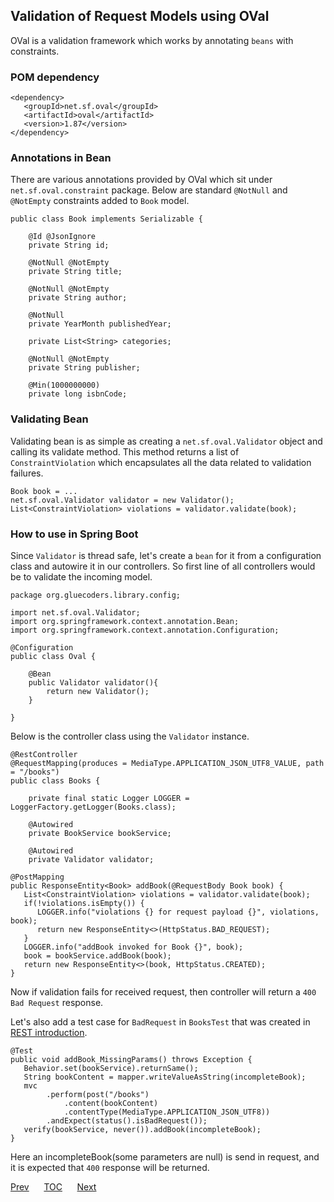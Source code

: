 ## Validation of Request Models using OVal  

OVal is a validation framework which works by annotating `beans` with constraints.

### POM dependency  
```
<dependency>
   <groupId>net.sf.oval</groupId>
   <artifactId>oval</artifactId>
   <version>1.87</version>
</dependency>
```  

### Annotations in Bean

There are various annotations provided by OVal which sit under `net.sf.oval.constraint` package. Below are standard `@NotNull` and `@NotEmpty` constraints added to `Book` model.  
```
public class Book implements Serializable {

    @Id @JsonIgnore
    private String id;
    
    @NotNull @NotEmpty
    private String title;
    
    @NotNull @NotEmpty
    private String author;
    
    @NotNull
    private YearMonth publishedYear;
    
    private List<String> categories;
    
    @NotNull @NotEmpty
    private String publisher;
    
    @Min(1000000000)
    private long isbnCode;
```  

### Validating Bean
Validating bean is as simple as creating a `net.sf.oval.Validator` object and calling its validate method. This method returns a list of `ConstraintViolation` which encapsulates all the data related to validation failures.
```
Book book = ...
net.sf.oval.Validator validator = new Validator();
List<ConstraintViolation> violations = validator.validate(book);
```

### How to use in Spring Boot  
Since `Validator` is thread safe, let's create a `bean` for it from a configuration class and autowire it in our controllers. So first line of all controllers would be to validate the incoming model.

```
package org.gluecoders.library.config;

import net.sf.oval.Validator;
import org.springframework.context.annotation.Bean;
import org.springframework.context.annotation.Configuration;

@Configuration
public class Oval {

    @Bean
    public Validator validator(){
        return new Validator();
    }

}
```

Below is the controller class using the `Validator` instance.

```
@RestController
@RequestMapping(produces = MediaType.APPLICATION_JSON_UTF8_VALUE, path = "/books")
public class Books {

    private final static Logger LOGGER = LoggerFactory.getLogger(Books.class);

    @Autowired
    private BookService bookService;

    @Autowired
    private Validator validator;
```

```
@PostMapping
public ResponseEntity<Book> addBook(@RequestBody Book book) {
   List<ConstraintViolation> violations = validator.validate(book);
   if(!violations.isEmpty()) {
      LOGGER.info("violations {} for request payload {}", violations, book);
      return new ResponseEntity<>(HttpStatus.BAD_REQUEST);
   }
   LOGGER.info("addBook invoked for Book {}", book);
   book = bookService.addBook(book);
   return new ResponseEntity<>(book, HttpStatus.CREATED);
}
```  
Now if validation fails for received request, then controller will return a `400 Bad Request` response.


Let's also add a test case for `BadRequest` in `BooksTest` that was created in [REST introduction](/testing-rest-webmvctest.md).

```
@Test
public void addBook_MissingParams() throws Exception {
   Behavior.set(bookService).returnSame();
   String bookContent = mapper.writeValueAsString(incompleteBook);
   mvc
        .perform(post("/books")
            .content(bookContent)
            .contentType(MediaType.APPLICATION_JSON_UTF8))
        .andExpect(status().isBadRequest());
   verify(bookService, never()).addBook(incompleteBook);
}
```
Here an incompleteBook(some parameters are null) is send in request, and it is expected that `400` response will be returned.

[Prev](/testing-mongodb-springdata.md)&nbsp;&nbsp;&nbsp;&nbsp;&nbsp;&nbsp;[TOC](/TOC.md)&nbsp;&nbsp;&nbsp;&nbsp;&nbsp;&nbsp;[Next](#)

